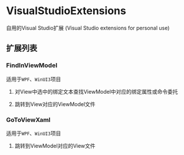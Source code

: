 # VisualStudioExtensions

自用的Visual Studio扩展 (Visual Studio extensions for personal use)

## 扩展列表

### FindInViewModel

适用于`WPF`、`WinUI3`项目

1. 对View中选中的绑定文本查找ViewModel中对应的绑定属性或命令委托

2. 跳转到View对应的ViewModel文件

### GoToViewXaml

适用于`WPF`、`WinUI3`项目

1. 跳转到ViewModel对应的View文件
